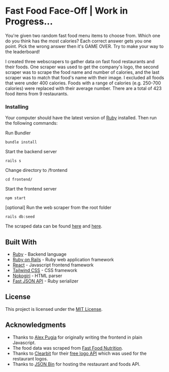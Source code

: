 # Fast Food Face-Off | Work in Progress...

You're given two random fast food menu items to choose from. Which one do you think has the most calories? Each correct answer gets you one point. Pick the wrong answer then it's GAME OVER. Try to make your way to the leaderboard!

I created three webscrapers to gather data on fast food restaurants and their foods. One scraper was used to get the company's logo, the second scraper was to scrape the food name and number of calories, and the last scraper was to match that food's name with their image. I excluded all foods that were under 400 calories. Foods with a range of calories (e.g. 250-700 calories) were replaced with their average number. There are a total of 423 food items from 9 restaurants.

### Installing

Your computer should have the latest version of [Ruby](https://www.ruby-lang.org/en/documentation/installation/) installed. Then run the following commands:

Run Bundler
```
bundle install
```

Start the backend server

```
rails s
```

Change directory to /frontend

```
cd frontend/
```

Start the frontend server

```
npm start
```

[optional] Run the web scraper from the root folder
```
rails db:seed
```

The scraped data can be found [here](https://api.jsonbin.io/b/5e0bbfcf02ce5777b8b583e6) and [here](https://api.jsonbin.io/b/5e0bbf5f02ce5777b8b583b6).

## Built With

* [Ruby](http://www.yahoo.com) - Backend language
* [Ruby on Rails](https://rubyonrails.org/) - Ruby web application framework
* [React](https://reactjs.org/) - Javascript frontend framework
* [Tailwind CSS](https://www.tailwindcss.com) - CSS framework
* [Nokogiri](https://github.com/sparklemotion/nokogiri) - HTML parser
* [Fast JSON API](https://github.com/Netflix/fast_jsonapi) - Ruby serializer

## License

This project is licensed under the [MIT License](LICENSE).

## Acknowledgments

* Thanks to [Alex Pugia](https://github.com/jasminnancy) for originally writing the frontend in plain Javascript.
* The food data was scraped from [Fast Food Nutrition](https://fastfoodnutrition.org).
* Thanks to [Clearbit](http://clearbit.com) for their [free logo API](https://clearbit.com/logo) which was used for the restaurant logos.
* Thanks to [JSON Bin](http://https://jsonbin.io/) for hosting the restaurant and foods API.
